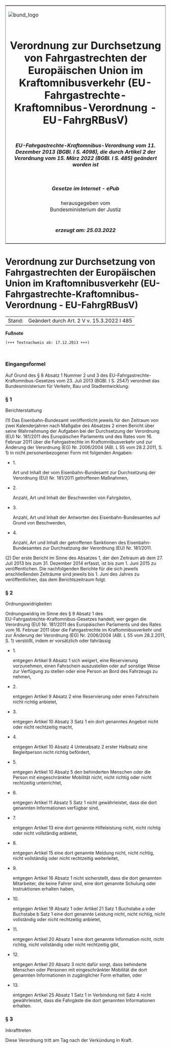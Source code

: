 <span id="DECKBLATT.html"></span>

<table border="0" frame="border" width="100%">

<tr valign="top">

<td align="left">

![bund\_logo](BfJ_2021_Web_de_de.gif)

</td>

<td align="right">

 

</td>

</tr>

<tr align="center" valign="middle">

<td colspan="2">

# Verordnung zur Durchsetzung von Fahrgastrechten der Europäischen Union im Kraftomnibusverkehr (EU-Fahrgastrechte-Kraftomnibus-Verordnung - EU-FahrgRBusV)

</td>

</tr>

<tr align="center" valign="middle">

<td colspan="2">

##### EU-Fahrgastrechte-Kraftomnibus-Verordnung vom 11. Dezember 2013 (BGBl. I S. 4098), die durch Artikel 2 der Verordnung vom 15. März 2022 (BGBl. I S. 485) geändert worden ist

</td>

</tr>

<tr align="center" valign="middle">

<td colspan="2">

  
  

##### Gesetze im Internet - ePub  
  
herausgegeben vom  
Bundesministerium der Justiz

</td>

</tr>

<tr align="center" valign="bottom">

<td colspan="2">

  
  

##### erzeugt am: 25.03.2022

</td>

</tr>

</table>

<span id="BJNR409800013.html"></span>

# Verordnung zur Durchsetzung von Fahrgastrechten der Europäischen Union im Kraftomnibusverkehr (EU-Fahrgastrechte-Kraftomnibus-Verordnung - EU-FahrgRBusV)

<div>

<div class="jnhtml">

|        |                                            |
| ------ | ------------------------------------------ |
| Stand: | Geändert durch Art. 2 V v. 15.3.2022 I 485 |

</div>

</div>

<div>

  
**Fußnote**

<div class="jnhtml">

<div>

<div class="jurAbsatz">

  

``` 
(+++ Textnachweis ab: 17.12.2013 +++)

 
```

</div>

</div>

</div>

</div>

<span id="BJNR409800013BJNE000100000.html"></span>

### Eingangsformel  

<div>

<div class="jnhtml">

<div>

<div class="jurAbsatz">

Auf Grund des § 8 Absatz 1 Nummer 2 und 3 des
EU-Fahrgastrechte-Kraftomnibus-Gesetzes vom 23. Juli 2013 (BGBl. I S.
2547) verordnet das Bundesministerium für Verkehr, Bau und
Stadtentwicklung:

</div>

</div>

</div>

</div>

<span id="BJNR409800013BJNE000201119.html"></span>

### § 1  
Berichterstattung

<div>

<div class="jnhtml">

<div>

<div class="jurAbsatz">

(1) Das Eisenbahn-Bundesamt veröffentlicht jeweils für den Zeitraum von
zwei Kalenderjahren nach Maßgabe des Absatzes 2 einen Bericht über seine
Wahrnehmung der Aufgaben bei der Durchsetzung der Verordnung (EU) Nr.
181/2011 des Europäischen Parlaments und des Rates vom 16. Februar 2011
über die Fahrgastrechte im Kraftomnibusverkehr und zur Änderung der
Verordnung (EG) Nr. 2006/2004 (ABl. L 55 vom 28.2.2011, S. 1) in nicht
personenbezogener Form mit folgenden Angaben:

  - 1\.
    
    <div>
    
    Art und Inhalt der vom Eisenbahn-Bundesamt zur Durchsetzung der
    Verordnung (EU) Nr. 181/2011 getroffenen Maßnahmen,
    
    </div>

  - 2\.
    
    <div>
    
    Anzahl, Art und Inhalt der Beschwerden von Fahrgästen,
    
    </div>

  - 3\.
    
    <div>
    
    Anzahl, Art und Inhalt der Antworten des Eisenbahn-Bundesamtes auf
    Grund von Beschwerden,
    
    </div>

  - 4\.
    
    <div>
    
    Anzahl, Art und Inhalt der getroffenen Sanktionen des
    Eisenbahn-Bundesamtes zur Durchsetzung der Verordnung (EU) Nr.
    181/2011.
    
    </div>

</div>

<div class="jurAbsatz">

(2) Der erste Bericht im Sinne des Absatzes 1, der den Zeitraum ab dem
27. Juli 2013 bis zum 31. Dezember 2014 erfasst, ist bis zum 1. Juni
2015 zu veröffentlichen. Die nachfolgenden Berichte für die sich jeweils
anschließenden Zeiträume sind jeweils bis 1. Juni des Jahres zu
veröffentlichen, das dem Berichtszeitraum folgt.

</div>

</div>

</div>

</div>

<span id="BJNR409800013BJNE000300000.html"></span>

### § 2  
Ordnungswidrigkeiten

<div>

<div class="jnhtml">

<div>

<div class="jurAbsatz">

Ordnungswidrig im Sinne des § 9 Absatz 1 des
<span style="white-space: nowrap">EU-Fahrgastrechte-Kraftomnibus-Gesetzes</span>
handelt, wer gegen die Verordnung (EU) Nr. 181/2011 des Europäischen
Parlaments und des Rates vom 16. Februar 2011 über die Fahrgastrechte im
Kraftomnibusverkehr und zur Änderung der Verordnung (EG) Nr. 2006/2004
(ABl. L 55 vom 28.2.2011, S. 1) verstößt, indem er vorsätzlich oder
fahrlässig

  - 1\.
    
    <div>
    
    entgegen Artikel 9 Absatz 1 sich weigert, eine Reservierung
    vorzunehmen, einen Fahrschein auszustellen oder auf sonstige Weise
    zur Verfügung zu stellen oder eine Person an Bord des Fahrzeugs zu
    nehmen,
    
    </div>

  - 2\.
    
    <div>
    
    entgegen Artikel 9 Absatz 2 eine Reservierung oder einen Fahrschein
    nicht richtig anbietet,
    
    </div>

  - 3\.
    
    <div>
    
    entgegen Artikel 10 Absatz 3 Satz 1 ein dort genanntes Angebot nicht
    oder nicht rechtzeitig macht,
    
    </div>

  - 4\.
    
    <div>
    
    entgegen Artikel 10 Absatz 4 Unterabsatz 2 erster Halbsatz eine
    Begleitperson nicht richtig befördert,
    
    </div>

  - 5\.
    
    <div>
    
    entgegen Artikel 10 Absatz 5 den behinderten Menschen oder die
    Person mit eingeschränkter Mobilität nicht, nicht richtig oder nicht
    rechtzeitig unterrichtet,
    
    </div>

  - 6\.
    
    <div>
    
    entgegen Artikel 11 Absatz 5 Satz 1 nicht gewährleistet, dass die
    dort genannten Informationen verfügbar sind,
    
    </div>

  - 7\.
    
    <div>
    
    entgegen Artikel 13 eine dort genannte Hilfeleistung nicht, nicht
    richtig oder nicht vollständig anbietet,
    
    </div>

  - 8\.
    
    <div>
    
    entgegen Artikel 15 eine dort genannte Meldung nicht, nicht richtig,
    nicht vollständig oder nicht rechtzeitig weiterleitet,
    
    </div>

  - 9\.
    
    <div>
    
    entgegen Artikel 16 Absatz 1 nicht sicherstellt, dass die dort
    genannten Mitarbeiter, die keine Fahrer sind, eine dort genannte
    Schulung oder Instruktionen erhalten haben,
    
    </div>

  - 10\.
    
    <div>
    
    entgegen Artikel 19 Absatz 1 oder Artikel 21 Satz 1 Buchstabe a oder
    Buchstabe b Satz 1 eine dort genannte Leistung nicht, nicht richtig,
    nicht vollständig oder nicht rechtzeitig anbietet,
    
    </div>

  - 11\.
    
    <div>
    
    entgegen Artikel 20 Absatz 1 eine dort genannte Information nicht,
    nicht richtig, nicht vollständig oder nicht rechtzeitig gibt,
    
    </div>

  - 12\.
    
    <div>
    
    entgegen Artikel 20 Absatz 3 nicht dafür sorgt, dass behinderte
    Menschen oder Personen mit eingeschränkter Mobilität die dort
    genannten Informationen in zugänglicher Form erhalten, oder
    
    </div>

  - 13\.
    
    <div>
    
    entgegen Artikel 25 Absatz 1 Satz 1 in Verbindung mit Satz 4 nicht
    gewährleistet, dass die Fahrgäste die dort genannten Informationen
    erhalten.
    
    </div>

</div>

</div>

</div>

</div>

<span id="BJNR409800013BJNE000400000.html"></span>

### § 3  
Inkrafttreten

<div>

<div class="jnhtml">

<div>

<div class="jurAbsatz">

Diese Verordnung tritt am Tag nach der Verkündung in Kraft.

</div>

</div>

</div>

</div>
